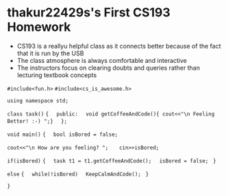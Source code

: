 # thakur22429s's First CS193 Homework

- CS193 is a reallyu helpful class as it connects better because of the fact that it is run by the USB 
- The class atmosphere is always comfortable and interactive
- The instructors focus on clearing doubts and queries rather than lecturing textbook concepts

`#include<fun.h>`
`#include<cs_is_awesome.h>`
 
`using namespace std;`
 
`class task()`
`{  `
    `public:  `
     `void getCoffeeAndCode(){ cout<<"\n Feeling Better! :-) ";}  `
`};  `
  
`void main()`
`{  `
   `bool isBored = false;`
    
   `cout<<"\n How are you feeling? ";  `
   `
   cin>>isBored;`
    
   `if(isBored)`
   `{  `
       `task t1 = t1.getCoffeeAndCode();  `
       `
       isBored = false;  `
   `}`
    
   `else`
   `{  `
       `while(!isBored)  `
       `
       KeepCalmAndCode();  `
   `}`
    
 `}`


